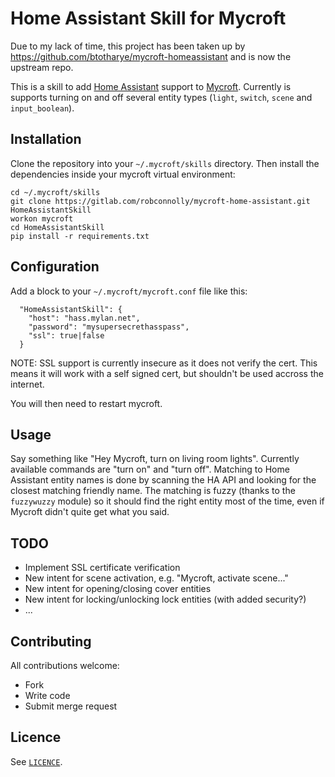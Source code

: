 
# Home Assistant Skill for Mycroft

Due to my lack of time, this project has been taken up by https://github.com/btotharye/mycroft-homeassistant and is now the upstream repo. 

This is a skill to add [Home Assistant](https://home-assistant.io) support to
[Mycroft](https://mycroft.ai). Currently is supports turning on and off several
entity types (`light`, `switch`, `scene` and `input_boolean`).

## Installation

Clone the repository into your `~/.mycroft/skills` directory. Then install the
dependencies inside your mycroft virtual environment:

```
cd ~/.mycroft/skills
git clone https://gitlab.com/robconnolly/mycroft-home-assistant.git HomeAssistantSkill
workon mycroft
cd HomeAssistantSkill
pip install -r requirements.txt
```

## Configuration

Add a block to your `~/.mycroft/mycroft.conf` file like this:

```
  "HomeAssistantSkill": {
    "host": "hass.mylan.net",
    "password": "mysupersecrethasspass",
    "ssl": true|false
  }
```

NOTE: SSL support is currently insecure as it does not verify the cert. This means it will
work with a self signed cert, but shouldn't be used accross the internet.

You will then need to restart mycroft.

## Usage

Say something like "Hey Mycroft, turn on living room lights". Currently available commands
are "turn on" and "turn off". Matching to Home Assistant entity names is done by scanning
the HA API and looking for the closest matching friendly name. The matching is fuzzy (thanks
to the `fuzzywuzzy` module) so it should find the right entity most of the time, even if Mycroft
didn't quite get what you said.

## TODO

 * Implement SSL certificate verification
 * New intent for scene activation, e.g. "Mycroft, activate scene..."
 * New intent for opening/closing cover entities
 * New intent for locking/unlocking lock entities (with added security?)
 * ...

## Contributing

All contributions welcome:

 * Fork
 * Write code
 * Submit merge request

## Licence

See [`LICENCE`](https://gitlab.com/robconnolly/mycroft-home-assistant/blob/master/LICENSE).

